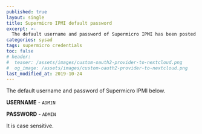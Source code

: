 ```yaml
---
published: true
layout: single
title: Supermicro IPMI default password
excerpt: >-
  The default username and password of Supermicro IPMI has been posted in this.
categories: sysad
tags: supermicro credentials
toc: false
# header:
#  teaser: /assets/images/custom-oauth2-provider-to-nextcloud.png
#  og_image: /assets/images/custom-oauth2-provider-to-nextcloud.png
last_modified_at: 2019-10-24
---
```


The default username and password of Supermicro IPMI below.

**USERNAME** -    `ADMIN`

**PASSWORD** -    `ADMIN`

It is case sensitive.  
